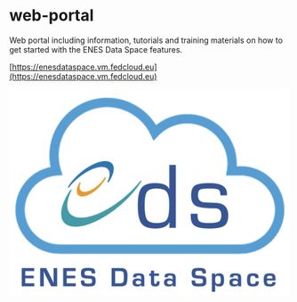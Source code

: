 # web-portal
Web portal including information, tutorials and training materials on how to get started with the ENES Data Space features.

[https://enesdataspace.vm.fedcloud.eu](https://enesdataspace.vm.fedcloud.eu)

![alt text](https://github.com/ENES-Data-Space/web-portal/raw/main/img/ENES_DS_logo.png?raw=true)


